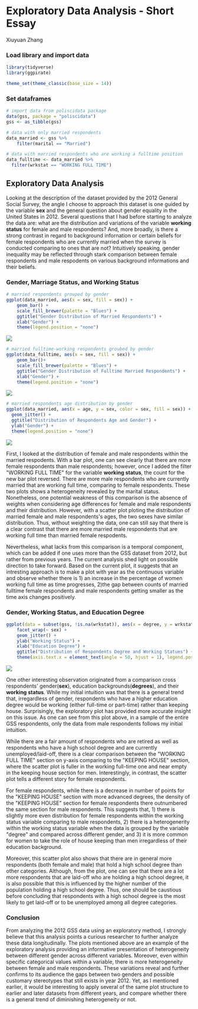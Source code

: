 Exploratory Data Analysis - Short Essay
================
Xiuyuan Zhang

### Load library and import data

``` r
library(tidyverse)
library(ggpirate)

theme_set(theme_classic(base_size = 14))
```

### Set dataframes

``` r
# import data from poliscidata package
data(gss, package = "poliscidata")
gss <- as_tibble(gss)

# data with only married respondents
data_married <- gss %>%
    filter(marital == "Married")

# data with married respondents who are working a fulltime position
data_fulltime <- data_married %>%
  filter(wrkstat == "WORKING FULL TIME") 
```

Exploratory Data Analysis
-------------------------

Looking at the description of the dataset provided by the 2012 General Social Survey, the angle I choose to approach this dataset is one guided by the variable **sex** and the general question about gender equality in the United States in 2012. Several questions that I had before starting to analyze the data are: what are the distribution and variations of the variable **working status** for female and male respondents? And, more broadly, is there a strong contrast in regard to background infornation or certain beliefs for female respondents who are currently married when the survey is conducted comparing to ones that are not? Intuitively speaking, gender inequality may be reflected through stark comparison between female respondents and male respodents on various background informations and their beliefs.

### Gender, Marriage Status, and Working Status

``` r
# married respondents grouped by gender
ggplot(data_married, aes(x = sex, fill = sex)) +
    geom_bar() +
    scale_fill_brewer(palette = "Blues") +
    ggtitle("Gender Distribution of Married Respondents") +
    xlab("Gender") +
    theme(legend.position = "none")
```

![](shortessay_files/figure-markdown_github/unnamed-chunk-3-1.png)

``` r
# married fulltime-working respondents groubed by gender
ggplot(data_fulltime, aes(x = sex, fill = sex)) +
    geom_bar()+
    scale_fill_brewer(palette = "Blues") +
    ggtitle("Gender Distribution of Fulltime Married Respondents") +
    xlab("Gender") + 
    theme(legend.position = "none")
```

![](shortessay_files/figure-markdown_github/unnamed-chunk-3-2.png)

``` r
# married respondents age distribution by gender
ggplot(data_married, aes(x = age, y = sex, color = sex, fill = sex)) + 
  geom_jitter() + 
  ggtitle("Distribution of Respondents Age and Gender") +
  ylab("Gender") +
  theme(legend.position = "none")
```

![](shortessay_files/figure-markdown_github/unnamed-chunk-3-3.png)

First, I looked at the distribution of female and male respondents within the married respodents. With a bar plot, one can see clearly that there are more female respondents than male respondents; however, once I added the filter "WORKING FULL TIME" for the variable **working status**, the count for the new bar plot reversed. There are more male respondents who are currently married that are working full time, comparing to female respondents. These two plots shows a heterogeneity revealed by the marital status. Nonetheless, one potential weakness of this comparison is the absence of weights when considering age differences for female and male respondents and their distribution. However, with a scatter plot ploting the distribution of married female and male respondents's ages, the two sexes have similar distribution. Thus, without weighting the data, one can still say that there is a clear contrast that there are more married male respondents that are working full time than married female respodents.

Nevertheless, what lacks from this comparison is a temporal component, which can be added if one uses more than the GSS dataset from 2012, but rather from previous years. The current analysis shed light on possible direction to take forward. Based on the current plot, it suggests that an intresting approach is to make a plot with year as the continuous variable and observe whether there is 1) an increase in the percentage of women working full time as time progresses, 2)the gap between counts of married fulltime female respondents and male respondents getting smaller as the time axis changes positively.

### Gender, Working Status, and Education Degree

``` r
ggplot(data = subset(gss, !is.na(wrkstat)), aes(x = degree, y = wrkstat, color = sex, fill = sex)) +
    facet_wrap(~ sex) +
    geom_jitter() +
    ylab("Working Status") +
    xlab("Education Degree") +
    ggtitle("Distribution of Respondents Degree and Working Statues") +
    theme(axis.text.x = element_text(angle = 50, hjust = 1), legend.position = "none")
```

![](shortessay_files/figure-markdown_github/unnamed-chunk-4-1.png)

One other interesting observation originated from a comparison cross respondents' gender(**sex**), education backgrounds(**degrees**), and their **working status**. While my initial intuition was that there is a general trend that, irregardless of gender, respondents who have a higher education degree would be working (either full-time or part-time) rather than keeping house. Surprisingly, the exploratory plot has provided more accurate insight on this issue. As one can see from this plot above, in a sample of the entire GSS respondents, only the data from male respondents follows my initial intuition.

While there are a fair amount of respondents who are retired as well as respondents who have a high school degree and are currently unemployed/laid-off, there is a clear comparison between the "WORKING FULL TIME" section on y-axis comparing to the "KEEPING HOUSE" section, where the scatter plot is fuller in the working full-time one and near empty in the keeping house section for men. Interestingly, in contrast, the scatter plot tells a different story for female respondents.

For female respondents, while there is a decrease in number of points for the "KEEPING HOUSE" section with more advanced degrees, the density of the "KEEPING HOUSE" section for female respondents there outnumbered the same section for male respondents. This suggests that, 1) there is slightly more even distribution for female respondents within the working status variable comparing to male respondents, 2) there is a heterogenerity within the working status variable when the data is grouped by the variable "degree" and compared across different gender, and 3) it is more common for women to take the role of house keeping than men irregardless of their education background.

Moreover, this scatter plot also shows that there are in general more respondents (both female and male) that hold a high school degree than other categories. Although, from the plot, one can see that there are a lot more respondents that are laid-off who are holding a high school degree, it is also possible that this is influenced by the higher number of the population holding a high school degree. Thus, one should be caustious before concluding that respondents with a high school degree is the most likely to get laid-off or to be unemployed among all degree categories.

### Conclusion

From analyzing the 2012 GSS data using an exploratory method, I strongly believe that this analysis points a curious researcher to further analyze these data longitudinally. The plots mentioned above are an example of the exploratory analysis providing an informative presentation of heterogeneity between different gender across different variables. Moreover, even within specific categorical values within a variable, there is more heterogeneity between female and male respondents. These variations reveal and further confirms to its audience the gaps between two genders and possible customary stereotypes that still exists in year 2012. Yet, as I mentioned earlier, it would be interesting to apply several of the same plot structure to earlier and later datasets from different years, and compare whether there is a general trend of diminishing heterogeneity or not.
